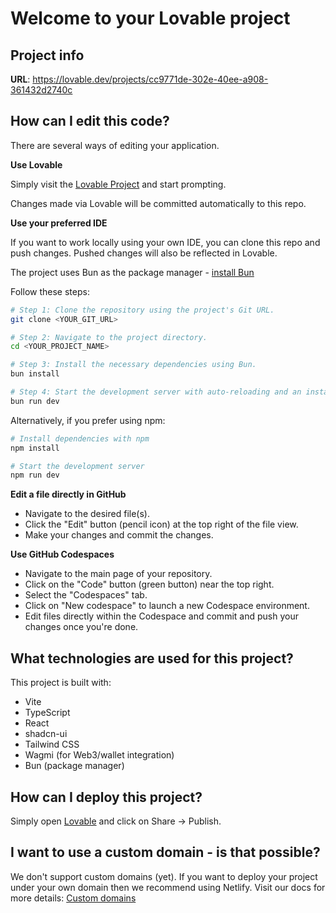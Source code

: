 # Welcome to your Lovable project

## Project info

**URL**: <https://lovable.dev/projects/cc9771de-302e-40ee-a908-361432d2740c>

## How can I edit this code?

There are several ways of editing your application.

**Use Lovable**

Simply visit the [Lovable Project](https://lovable.dev/projects/cc9771de-302e-40ee-a908-361432d2740c) and start prompting.

Changes made via Lovable will be committed automatically to this repo.

**Use your preferred IDE**

If you want to work locally using your own IDE, you can clone this repo and push changes. Pushed changes will also be reflected in Lovable.

The project uses Bun as the package manager - [install Bun](https://bun.sh/docs/installation)

Follow these steps:

```sh
# Step 1: Clone the repository using the project's Git URL.
git clone <YOUR_GIT_URL>

# Step 2: Navigate to the project directory.
cd <YOUR_PROJECT_NAME>

# Step 3: Install the necessary dependencies using Bun.
bun install

# Step 4: Start the development server with auto-reloading and an instant preview.
bun run dev
```

Alternatively, if you prefer using npm:

```sh
# Install dependencies with npm
npm install

# Start the development server
npm run dev
```

**Edit a file directly in GitHub**

- Navigate to the desired file(s).
- Click the "Edit" button (pencil icon) at the top right of the file view.
- Make your changes and commit the changes.

**Use GitHub Codespaces**

- Navigate to the main page of your repository.
- Click on the "Code" button (green button) near the top right.
- Select the "Codespaces" tab.
- Click on "New codespace" to launch a new Codespace environment.
- Edit files directly within the Codespace and commit and push your changes once you're done.

## What technologies are used for this project?

This project is built with:

- Vite
- TypeScript
- React
- shadcn-ui
- Tailwind CSS
- Wagmi (for Web3/wallet integration)
- Bun (package manager)

## How can I deploy this project?

Simply open [Lovable](https://lovable.dev/projects/cc9771de-302e-40ee-a908-361432d2740c) and click on Share -> Publish.

## I want to use a custom domain - is that possible?

We don't support custom domains (yet). If you want to deploy your project under your own domain then we recommend using Netlify. Visit our docs for more details: [Custom domains](https://docs.lovable.dev/tips-tricks/custom-domain/)
